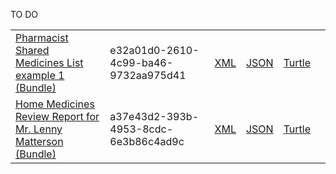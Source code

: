 

TO DO

<table class="list" width="100%">
            <tr>
                <td><a href="Bundle-e32a01d0-2610-4c99-ba46-9732aa975d41.html">Pharmacist Shared Medicines List example 1 (Bundle)</a></td>
                <td>e32a01d0-2610-4c99-ba46-9732aa975d41</td>
                <td><a href="Bundle-e32a01d0-2610-4c99-ba46-9732aa975d41.xml.html">XML</a></td>
                <td><a href="Bundle-e32a01d0-2610-4c99-ba46-9732aa975d41.json.html">JSON</a></td>
                <td><a href="Bundle-e32a01d0-2610-4c99-ba46-9732aa975d41.ttl.html">Turtle</a></td>
                <td></td>
            </tr>
            <tr>
                <td><a href="Bundle-a37e43d2-393b-4953-8cdc-6e3b86c4ad9c.html">Home Medicines Review Report for Mr. Lenny Matterson (Bundle)</a></td>
                <td>a37e43d2-393b-4953-8cdc-6e3b86c4ad9c</td>
                <td><a href="Bundle-a37e43d2-393b-4953-8cdc-6e3b86c4ad9c.xml.html">XML</a></td>
                <td><a href="Bundle-a37e43d2-393b-4953-8cdc-6e3b86c4ad9c.json.html">JSON</a></td>
                <td><a href="Bundle-a37e43d2-393b-4953-8cdc-6e3b86c4ad9c.ttl.html">Turtle</a></td>
                <td></td>
            </tr>
  </table>